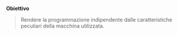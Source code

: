 
**Obiettivo**
>Rendere la programmazione indipendente dalle caratteristiche peculiari della macchina utilizzata.

